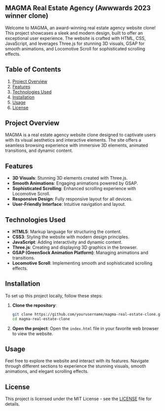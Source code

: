## MAGMA Real Estate Agency (Awwwards 2023 winner clone)

Welcome to MAGMA, an award-winning real estate agency website clone! This project showcases a sleek and modern design, built to offer an exceptional user experience. The website is crafted with HTML, CSS, JavaScript, and leverages Three.js for stunning 3D visuals, GSAP for smooth animations, and Locomotive Scroll for sophisticated scrolling effects.

## Table of Contents
1. [Project Overview](#project-overview)
2. [Features](#features)
3. [Technologies Used](#technologies-used)
4. [Installation](#installation)
5. [Usage](#usage)
6. [License](#license)

## Project Overview
MAGMA is a real estate agency website clone designed to captivate users with its visual aesthetics and interactive elements. The site offers a seamless browsing experience with immersive 3D elements, animated transitions, and dynamic content.

## Features
- **3D Visuals**: Stunning 3D elements created with Three.js.
- **Smooth Animations**: Engaging animations powered by GSAP.
- **Sophisticated Scrolling**: Enhanced scrolling experience with Locomotive Scroll.
- **Responsive Design**: Fully responsive layout for all devices.
- **User-Friendly Interface**: Intuitive navigation and layout.

## Technologies Used
- **HTML5**: Markup language for structuring the content.
- **CSS3**: Styling the website with modern design principles.
- **JavaScript**: Adding interactivity and dynamic content.
- **Three.js**: Creating and displaying 3D graphics in the browser.
- **GSAP (GreenSock Animation Platform)**: Managing animations and transitions.
- **Locomotive Scroll**: Implementing smooth and sophisticated scrolling effects.

## Installation
To set up this project locally, follow these steps:

1. **Clone the repository**:
    ```bash
    git clone https://github.com/yourusername/magma-real-estate-clone.git
    cd magma-real-estate-clone
    ```

2. **Open the project**:
    Open the `index.html` file in your favorite web browser to view the website.

## Usage
Feel free to explore the website and interact with its features. Navigate through different sections to experience the stunning visuals, smooth animations, and elegant scrolling effects.

## License
This project is licensed under the MIT License - see the [LICENSE](LICENSE) file for details.
